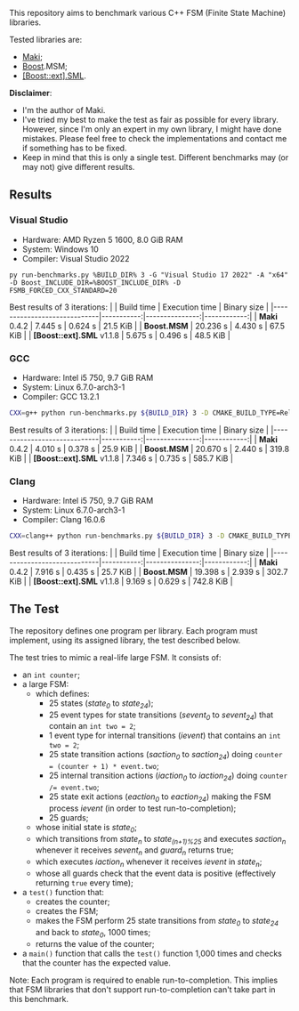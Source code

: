 This repository aims to benchmark various C++ FSM (Finite State Machine) libraries.

Tested libraries are:

* [Maki](https://github.com/fgoujeon/maki);
* [Boost](https://www.boost.org/).MSM;
* [\[Boost::ext\].SML](https://boost-ext.github.io/sml/).

**Disclaimer**:

* I'm the author of Maki.
* I've tried my best to make the test as fair as possible for every library. However, since I'm only an expert in my own library, I might have done mistakes. Please feel free to check the implementations and contact me if something has to be fixed.
* Keep in mind that this is only a single test. Different benchmarks may (or may not) give different results.

## Results

### Visual Studio

* Hardware: AMD Ryzen 5 1600, 8.0 GiB RAM
* System: Windows 10
* Compiler: Visual Studio 2022

```batch
py run-benchmarks.py %BUILD_DIR% 3 -G "Visual Studio 17 2022" -A "x64" -D Boost_INCLUDE_DIR=%BOOST_INCLUDE_DIR% -D FSMB_FORCED_CXX_STANDARD=20
```

Best results of 3 iterations:
|                             | Build time | Execution time | Binary size |
|-----------------------------|-----------:|---------------:|------------:|
| **Maki** 0.4.2              | 7.445 s    | 0.624 s        | 21.5 KiB    |
| **Boost.MSM**               | 20.236 s   | 4.430 s        | 67.5 KiB    |
| **[Boost::ext].SML** v1.1.8 | 5.675 s    | 0.496 s        | 48.5 KiB    |

### GCC

* Hardware: Intel i5 750, 9.7 GiB RAM
* System: Linux 6.7.0-arch3-1
* Compiler: GCC 13.2.1

```bash
CXX=g++ python run-benchmarks.py ${BUILD_DIR} 3 -D CMAKE_BUILD_TYPE=Release -D FSMB_FORCED_CXX_STANDARD=20
```

Best results of 3 iterations:
|                             | Build time | Execution time | Binary size |
|-----------------------------|-----------:|---------------:|------------:|
| **Maki** 0.4.2              | 4.010 s    | 0.378 s        | 25.9 KiB    |
| **Boost.MSM**               | 20.670 s   | 2.440 s        | 319.8 KiB   |
| **[Boost::ext].SML** v1.1.8 | 7.346 s    | 0.735 s        | 585.7 KiB   |

### Clang

* Hardware: Intel i5 750, 9.7 GiB RAM
* System: Linux 6.7.0-arch3-1
* Compiler: Clang 16.0.6

```bash
CXX=clang++ python run-benchmarks.py ${BUILD_DIR} 3 -D CMAKE_BUILD_TYPE=Release -D FSMB_FORCED_CXX_STANDARD=20
```

Best results of 3 iterations:
|                             | Build time | Execution time | Binary size |
|-----------------------------|-----------:|---------------:|------------:|
| **Maki** 0.4.2              | 7.916 s    | 0.435 s        | 25.7 KiB    |
| **Boost.MSM**               | 19.398 s   | 2.939 s        | 302.7 KiB   |
| **[Boost::ext].SML** v1.1.8 | 9.169 s    | 0.629 s        | 742.8 KiB   |

## The Test

The repository defines one program per library. Each program must implement, using its assigned library, the test described below.

The test tries to mimic a real-life large FSM. It consists of:

* an `int counter`;
* a large FSM:
  * which defines:
    * 25 states (*state<sub>0</sub>* to *state<sub>24</sub>*);
    * 25 event types for state transitions (*sevent<sub>0</sub>* to *sevent<sub>24</sub>*) that contain an `int two = 2`;
    * 1 event type for internal transitions (*ievent*) that contains an `int two = 2`;
    * 25 state transition actions (*saction<sub>0</sub>* to *saction<sub>24</sub>*) doing `counter = (counter + 1) * event.two`;
    * 25 internal transition actions (*iaction<sub>0</sub>* to *iaction<sub>24</sub>*) doing `counter /= event.two`;
    * 25 state exit actions (*eaction<sub>0</sub>* to *eaction<sub>24</sub>*) making the FSM process *ievent* (in order to test run-to-completion);
    * 25 guards;
  * whose initial state is *state<sub>0</sub>*;
  * which transitions from *state<sub>n</sub>* to *state<sub>(n+1)%25</sub>* and executes *saction<sub>n</sub>* whenever it receives *sevent<sub>n</sub>* and *guard<sub>n</sub>* returns true;
  * which executes *iaction<sub>n</sub>* whenever it receives *ievent* in *state<sub>n</sub>*;
  * whose all guards check that the event data is positive (effectively returning `true` every time);
* a `test()` function that:
  * creates the counter;
  * creates the FSM;
  * makes the FSM perform 25 state transitions from *state<sub>0</sub>* to *state<sub>24</sub>* and back to *state<sub>0</sub>*, 1000 times;
  * returns the value of the counter;
* a `main()` function that calls the `test()` function 1,000 times and checks that the counter has the expected value.

Note: Each program is required to enable run-to-completion. This implies that FSM libraries that don't support run-to-completion can't take part in this benchmark.
